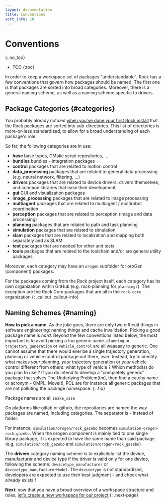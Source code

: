 ```yaml
---
layout: documentation
title: Conventions
sort_info: 10
---
```


# Conventions
{:.no_toc}

- TOC
{:toc}


In order to keep a workspace set of packages "understandable", Rock has a few
conventions that govern how packages should be named. The first one is that
packages are sorted into broad categories. Moreover, there is a general naming
scheme, as well as a naming scheme specific to drivers.

## Package Categories {#categories}

You probably already noticed [when you've done your first Rock
install](../basics/installation.html) that the Rock packages are sorted into
sub-directories. This list of directories is more-or-less standardized, to
allow for a broad understanding of each package's role.

So far, the following categories are in use:

* **base** base types, CMake script repositories, ...
* **bundles** bundles - integration packages
* **control** packages that are related to motion control
* **data_processing** packages that are related to general data processing (e.g.
  neural network, filtering, ...)
* **drivers** packages that are related to device drivers: drivers themselves,
  and common libraries that ease their development
* **gui** GUI and visualization packages
* **image_processing** packages that are related to image processing
* **multiagent** packages that are related to multiagent / multirobot
  coordination
* **perception** packages that are related to perception (image and data processing)
* **planning** packages that are related to path and task planning
* **simulation** packages that are related to simulation
* **slam** packages that are related to localization and mapping both separately
  and as SLAM
* **test** packages that are needed for other unit tests
* **tools** packages that are related to the toolchain and/or are general
  utility packages

Moreover, each category may have an `orogen` subfolder for oroGen (component)
packages.

For the packages coming from the Rock project itself, each category has its own
organization within GitHub (e.g. rock-planning for `planning/`). The exception
are the Rock Core packages that are all in the `rock-core` organization
{: .callout .callout-info}

## Naming Schemes {#naming}

**How to pick a name**. As the joke goes, there are only two difficult things
in software engineering: naming things and cache invalidation. Picking a good
package name is _hard_. Beyond the few conventions listed below, the most
important is to avoid picking a too generic name. `planning` or
`trajectory_generation` or `vehicle_control` are all waaaaay to generic. One
cannot assume that there would ever be a single trajectory generation, planning
or vehicle control package out there, _ever_. Instead, try to identify what
makes _your_ planning, _your_ trajectory generation or _your_ vehicle control
different from others: what type of vehicle ? Which method(s) do you plan to
use ? If you do intend to develop a "completely generic" package that solves
The Underlying Problem(tm), then find a catchy name or acronym - OMPL, MoveIt!,
PCL are for instance all generic packages that are not polluting the package
namespace.
{: .tip}

Package names are all `snake_case`

On platforms like gitlab or github, the repositories are named the way packages
are named, including categories. The separator is `-`  instead of folder.

For instance, `simulation/orogen/rock_gazebo` becomes
`simulation-orogen-rock_gazebo`. When the orogen component is mainly tied to
one single library package, it is expected to have the same name than said
package (e.g. `simulation/rock_gazebo` and `simulation/orogen/rock_gazebo`)

The **drivers** category naming scheme is to explicitely list the device,
manufacturer and device type if the driver is valid only for one device,
following the scheme: `devicetype_manufacturer` or
`devicetype_manufacturerModel`. The `devicetype` is not standardized,
developers are expected to use their best judgment - and check what already
exists !

**Next**: now that you have a broad overview of a workspace structure and rules, [let's
create a new workspace for our project](setup.html)
{: .next-page}
